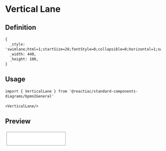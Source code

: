 # Vertical Lane

## Definition

```
{
  _style: 'swimlane;html=1;startSize=20;fontStyle=0;collapsible=0;horizontal=1;swimlaneLine=0;fillColor=none;whiteSpace=wrap;',
  _width: 440,
  _height: 100,
}
```

## Usage

```
import { VerticalLane } from '@reactiac/standard-components-diagrams/bpmn2General'

<VerticalLane/>
```

## Preview

<img src="./vertical-lane.png" width="200"/>
